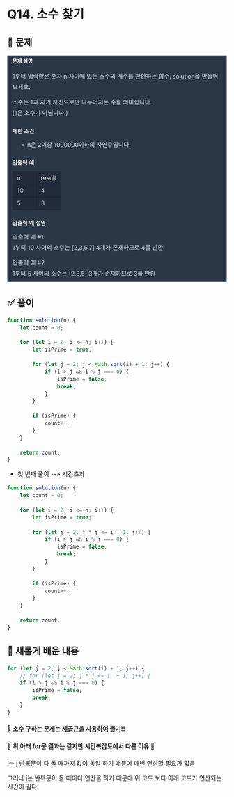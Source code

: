 # Q14. 소수 찾기

## 📝 문제

![Question](/Level1/img/Q14.png)

## ✅ 풀이

```js
function solution(n) {
    let count = 0;

    for (let i = 2; i <= n; i++) {
        let isPrime = true;

        for (let j = 2; j < Math.sqrt(i) + 1; j++) {
            if (i > j && i % j === 0) {
                isPrime = false;
                break;
            }
        }

        if (isPrime) {
            count++;
        }
    }

    return count;
}
```

-   첫 번째 풀이 --> 시간초과

```js
function solution(n) {
    let count = 0;

    for (let i = 2; i <= n; i++) {
        let isPrime = true;

        for (let j = 2; j * j <= i + 1; j++) {
            if (i > j && i % j === 0) {
                isPrime = false;
                break;
            }
        }

        if (isPrime) {
            count++;
        }
    }

    return count;
}
```

## 📌 새롭게 배운 내용

```js
for (let j = 2; j < Math.sqrt(i) + 1; j++) {
    // for (let j = 2; j * j <= i  + 1; j++) {
    if (i > j && i % j === 0) {
        isPrime = false;
        break;
    }
}
```

#### 📍 <u> 소수 구하는 문제는 제곱근을 사용하여 풀기!! </u>

#### 🔷 위 아래 for문 결과는 같지만 시간복잡도에서 다른 이유 🔷

i는 j 반복문이 다 돌 때까지 값이 동일 하기 떄문에 매번 연산할 필요가 없음

그러나 j는 반복문이 돌 때마다 연산을 하기 때문에 위 코드 보다 아래 코드가 연산되는 시간이 길다.
